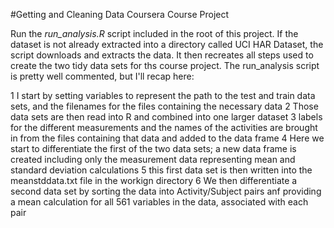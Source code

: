 #Getting and Cleaning Data Coursera Course Project

Run the *run_analysis.R* script included in the root of this project.  If the dataset is not already extracted into a directory called UCI HAR Dataset, the script downloads and extracts the data.  It then recreates all steps used to create the two tidy data sets for ths course project.  The run_analysis script is pretty well commented, but I'll recap here:

1 I start by setting variables to represent the path to the test and train data sets, and the filenames for the files containing the necessary data
2 Those data sets are then read into R and combined into one larger dataset
3 labels for the different measurements and the names of the activities are brought in from the files containing that data and added to the data frame
4 Here we start to differentiate the first of the two data sets; a new data frame is created including only the measurement data representing mean and standard deviation calculations
5 this first data set is then written into the meanstddata.txt file in the workign directory
6 We then differentiate a second data set by sorting the data into Activity/Subject pairs anf providing a mean calculation for all 561 variables in the data, associated with each pair